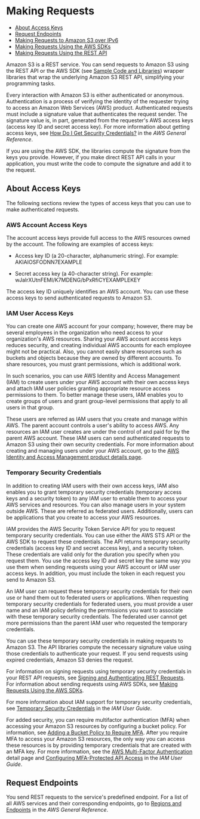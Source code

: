 # Making Requests<a name="MakingRequests"></a>


+ [About Access Keys](#TypesofSecurityCredentials)
+ [Request Endpoints](#RequestEndpoints)
+ [Making Requests to Amazon S3 over IPv6](ipv6-access.md)
+ [Making Requests Using the AWS SDKs](MakingAuthenticatedRequests.md)
+ [Making Requests Using the REST API](RESTAPI.md)

Amazon S3 is a REST service\. You can send requests to Amazon S3 using the REST API or the AWS SDK \(see [Sample Code and Libraries](https://aws.amazon.com/code)\) wrapper libraries that wrap the underlying Amazon S3 REST API, simplifying your programming tasks\. 

Every interaction with Amazon S3 is either authenticated or anonymous\. Authentication is a process of verifying the identity of the requester trying to access an Amazon Web Services \(AWS\) product\. Authenticated requests must include a signature value that authenticates the request sender\. The signature value is, in part, generated from the requester's AWS access keys \(access key ID and secret access key\)\. For more information about getting access keys, see [How Do I Get Security Credentials?](http://docs.aws.amazon.com/general/latest/gr/getting-aws-sec-creds.html) in the *AWS General Reference*\. 

If you are using the AWS SDK, the libraries compute the signature from the keys you provide\. However, if you make direct REST API calls in your application, you must write the code to compute the signature and add it to the request\. 

## About Access Keys<a name="TypesofSecurityCredentials"></a>

The following sections review the types of access keys that you can use to make authenticated requests\.

### AWS Account Access Keys<a name="requestsUsingAcctCred"></a>

The account access keys provide full access to the AWS resources owned by the account\. The following are examples of access keys:

+ Access key ID \(a 20\-character, alphanumeric string\)\. For example: AKIAIOSFODNN7EXAMPLE

+ Secret access key \(a 40\-character string\)\. For example: wJalrXUtnFEMI/K7MDENG/bPxRfiCYEXAMPLEKEY

The access key ID uniquely identifies an AWS account\. You can use these access keys to send authenticated requests to Amazon S3\. 

### IAM User Access Keys<a name="requestsUsingIAMUserCred"></a>

You can create one AWS account for your company; however, there may be several employees in the organization who need access to your organization's AWS resources\. Sharing your AWS account access keys reduces security, and creating individual AWS accounts for each employee might not be practical\. Also, you cannot easily share resources such as buckets and objects because they are owned by different accounts\. To share resources, you must grant permissions, which is additional work\.

In such scenarios, you can use AWS Identity and Access Management \(IAM\) to create users under your AWS account with their own access keys and attach IAM user policies granting appropriate resource access permissions to them\. To better manage these users, IAM enables you to create groups of users and grant group\-level permissions that apply to all users in that group\. 

These users are referred as IAM users that you create and manage within AWS\. The parent account controls a user's ability to access AWS\. Any resources an IAM user creates are under the control of and paid for by the parent AWS account\. These IAM users can send authenticated requests to Amazon S3 using their own security credentials\. For more information about creating and managing users under your AWS account, go to the [AWS Identity and Access Management product details page](https://aws.amazon.com/iam/)\. 

### Temporary Security Credentials<a name="requestsUsingTempCred"></a>

In addition to creating IAM users with their own access keys, IAM also enables you to grant temporary security credentials \(temporary access keys and a security token\) to any IAM user to enable them to access your AWS services and resources\. You can also manage users in your system outside AWS\. These are referred as federated users\. Additionally, users can be applications that you create to access your AWS resources\.

IAM provides the AWS Security Token Service API for you to request temporary security credentials\. You can use either the AWS STS API or the AWS SDK to request these credentials\. The API returns temporary security credentials \(access key ID and secret access key\), and a security token\. These credentials are valid only for the duration you specify when you request them\. You use the access key ID and secret key the same way you use them when sending requests using your AWS account or IAM user access keys\. In addition, you must include the token in each request you send to Amazon S3\. 

An IAM user can request these temporary security credentials for their own use or hand them out to federated users or applications\. When requesting temporary security credentials for federated users, you must provide a user name and an IAM policy defining the permissions you want to associate with these temporary security credentials\. The federated user cannot get more permissions than the parent IAM user who requested the temporary credentials\. 

You can use these temporary security credentials in making requests to Amazon S3\. The API libraries compute the necessary signature value using those credentials to authenticate your request\. If you send requests using expired credentials, Amazon S3 denies the request\.

For information on signing requests using temporary security credentials in your REST API requests, see [Signing and Authenticating REST Requests](RESTAuthentication.md)\. For information about sending requests using AWS SDKs, see [Making Requests Using the AWS SDKs](MakingAuthenticatedRequests.md)\. 

For more information about IAM support for temporary security credentials, see [Temporary Security Credentials](http://docs.aws.amazon.com/IAM/latest/UserGuide/id_credentials_temp.html) in the *IAM User Guide*\.

For added security, you can require multifactor authentication \(MFA\) when accessing your Amazon S3 resources by configuring a bucket policy\. For information, see [Adding a Bucket Policy to Require MFA](example-bucket-policies.md#example-bucket-policies-use-case-7)\. After you require MFA to access your Amazon S3 resources, the only way you can access these resources is by providing temporary credentials that are created with an MFA key\. For more information, see the [AWS Multi\-Factor Authentication](https://aws.amazon.com/mfa/) detail page and [Configuring MFA\-Protected API Access](http://docs.aws.amazon.com/IAM/latest/UserGuide/id_credentials_mfa_configure-api-require.html) in the *IAM User Guide*\.

## Request Endpoints<a name="RequestEndpoints"></a>

You send REST requests to the service's predefined endpoint\. For a list of all AWS services and their corresponding endpoints, go to [Regions and Endpoints](http://docs.aws.amazon.com/general/latest/gr/rande.html) in the *AWS General Reference*\.